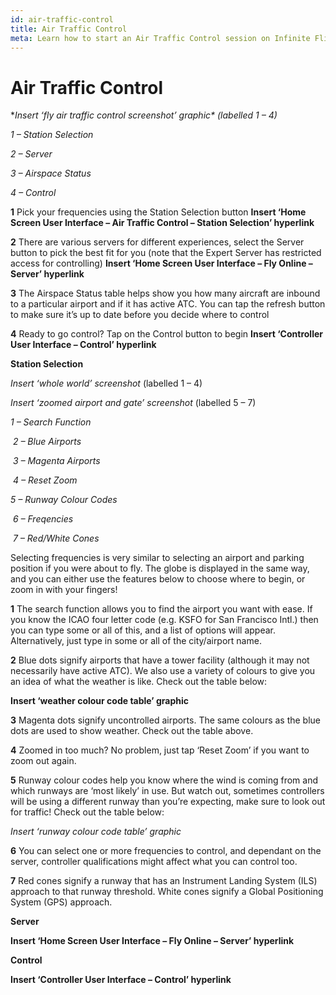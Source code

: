 ```yaml
---
id: air-traffic-control
title: Air Traffic Control
meta: Learn how to start an Air Traffic Control session on Infinite Flight
---
```


# Air Traffic Control

**Insert ‘fly air traffic control screenshot’ graphic\* (labelled 1 – 4)*

 

*1 – Station Selection*

*2 – Server*

*3 – Airspace Status*

*4 – Control*

 

**1**        Pick your frequencies using the Station Selection button **Insert ‘Home Screen User Interface – Air Traffic Control – Station Selection’ hyperlink**

 

**2**        There are various servers for different experiences, select the Server button to pick the best fit for you (note that the Expert Server has restricted access for controlling) **Insert ‘Home Screen User Interface – Fly Online – Server’ hyperlink**

 

**3**        The Airspace Status table helps show you how many aircraft are inbound to a particular airport and if it has active ATC. You can tap the refresh button to make sure it’s up to date before you decide where to control

 

**4**        Ready to go control? Tap on the Control button to begin **Insert ‘Controller User Interface – Control’ hyperlink**

 

**Station Selection**

 

*Insert ‘whole world’ screenshot* (labelled 1 – 4)

 

*Insert ‘zoomed airport and gate’ screenshot* (labelled 5 – 7)

 

*1 – Search Function*

​                *2 – Blue Airports*

​                *3 – Magenta Airports*

​                *4 – Reset Zoom*

*5 – Runway Colour Codes*

​                *6 – Freqencies*

​                *7 – Red/White Cones*

 

Selecting frequencies is very similar to selecting an airport and parking position if you were about to fly. The globe is displayed in the same way, and you can either use the features below to choose where to begin, or zoom in with your fingers!

 

**1**        The search function allows you to find the airport you want with ease. If you know the ICAO four letter code (e.g. KSFO for San Francisco Intl.) then you can type some or all of this, and a list of options will appear. Alternatively, just type in some or all of the city/airport name. 

 

**2**        Blue dots signify airports that have a tower facility (although it may not necessarily have active ATC). We also use a variety of colours to give you an idea of what the weather is like. Check out the table below:

 

**Insert ‘weather colour code table’ graphic**

 

**3**        Magenta dots signify uncontrolled airports. The same colours as the blue dots are used to show weather. Check out the table above.

 

**4**        Zoomed in too much? No problem, just tap ‘Reset Zoom’ if you want to zoom out again.

 

**5**        Runway colour codes help you know where the wind is coming from and which runways are ‘most likely’ in use. But watch out, sometimes controllers will be using a different runway than you’re expecting, make sure to look out for traffic! Check out the table below:

 

*Insert ‘runway colour code table’ graphic*

 

**6**        You can select one or more frequencies to control, and dependant on the server, controller qualifications might affect what you can control too.

 

**7**        Red cones signify a runway that has an Instrument Landing System (ILS) approach to that runway threshold. White cones signify a Global Positioning System (GPS) approach.

 

**Server**

 

**Insert ‘Home Screen User Interface – Fly Online – Server’ hyperlink**

 

**Control**

 

**Insert ‘Controller User Interface – Control’ hyperlink**